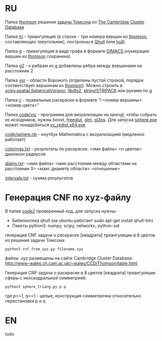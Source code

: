 # RU
Папка [thomson](/thomson/) решения [задачи Томсона](https://en.wikipedia.org/wiki/Thomson_problem) из [The Cambridge Cluster Database](http://www-wales.ch.cam.ac.uk/~wales/CCD/Thomson/table.html)

Папка [tri](/tri/) - триангуляция (в строке - три номера вершин из [thomson](/thomson/), составляющих треугольник), построены в [Qhull](http://www.qhull.org/) (или [hull](http://www.netlib.org/voronoi/hull.html))

Папка [g](/g/) - триангуляция в виде графа в формате [DIMACS ](http://lcs.ios.ac.cn/~caisw/Resource/about_DIMACS_graph_format.txt) (нумерация вершин из [thomson](/thomson/) сохранена)

Папка [g2](/g2/) - к ребрам из [g](/g/) добавлены ребра между вершинами на расстоянии 2

Папка [vor](/vor/) - области Вороного (отделены пустой строкой, порядок соответствует вершинам из [thomson](/thomson/)). Можно строить в [scipy.spatial.SphericalVoronoi](https://docs.scipy.org/doc/scipy-0.18.1/reference/generated/scipy.spatial.SphericalVoronoi.html), [libdts2](https://github.com/fmi-alg/libdts2), [stripy/STRIPACK](https://github.com/underworldcode/stripy) или руками по [g](/g/)

Папка [c](/c/) - правильные раскраски в формате "l <номер вершины> <номер цвета>"

Папка [code/viz](/code/viz) - программа для визуализации на opengl, чтобы собрать из исходников, нужны boost, [freeglut](http://freeglut.sourceforge.net/), [glm](https://glm.g-truc.net/0.9.9/index.html), [gl2ps](http://geuz.org/gl2ps/). Для запуска [sphere.exe](sphere.exe) может понадобиться [vc_redist.x64.exe](https://aka.ms/vs/16/release/vc_redist.x64.exe)

[code/sphere.nb](code/sphere.nb) - ноутбук Mathematica с визуализацией (медленно работает)

[colorings.txt](colorings.txt) - результаты по раскраске: <имя файла> <n цветов> диапазон радиусов

[diams.txt](diams.txt)- <имя файла> <мин расстояние между областями на расстоянии 3> <макс диаметр области> <отношение>

[intervals.txt](intervals.txt) - сумма результатов

# Генерация CNF по xyz-файлу

В папке [code2](/code2/) проверенный код, для запуска нужны:

- Бибилиотека qhull (на ubuntu работает sudo apt-get install qhull-bin)
- Пакеты python3: numpy, scipy, networkx, python-sat

генерация CNF задачи о раскраске [квадрата] триангуляции в 8 цветов из решения задачи Томсона: 

`python3 cnf_from_xyz.py filename.xyz`

файлы .xyz размещены на сайте Cambridge Cluster Database:
http://www-wales.ch.cam.ac.uk/~wales/CCD/Thomson/table.html

Генерация CNF задачи о раскраске в 8 цветов [квадрата] триангуляции сферы с икосаэдральной симметрией: 

`python3 sphere_triang.py p q`

где p>=1, q>=1 - целые, конструкция симметрична относительно перестановки p и q

# EN

todo

